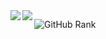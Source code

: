 <a href="https://github.com/anuraghazra/github-readme-stats">
  <img align="left" src="https://github-readme-stats.vercel.app/api?username=Fyphen1223&count_private=true&show_icons=true&theme=yeblu" />
</a>
<a href="https://github.com/anuraghazra/github-readme-stats">
  <img align="left" src="https://github-readme-stats.vercel.app/api/top-langs/?username=Fyphen1223&theme=yeblu" />
</a>

![GitHub Rank](https://github-profile-trophy.vercel.app/?username=Fyphen1223&row=2&column=3)
